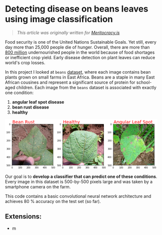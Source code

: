 # Detecting disease on beans leaves using image classification

> *This article was originally written for [Meritocracy.is](https://meritocracy.is/blog/)*


Food security is one of the United Nations Sustainable Goals. Yet still, every day more than 25,000 people die of hunger. Overall, there are more than [800 million](https://www.worldometers.info/) undernourished people in the world because of food shortages or inefficient crop yield. Early disease detection on plant leaves can reduce world's crop losses.

In this project I looked at `beans` [dataset](https://github.com/AI-Lab-Makerere/ibean), where each image contains bean plants grown on small farms in East Africa. Beans are a staple in many East African cousines and represent a significant source of protein for school-aged children. Each image from the `beans` dataset is associated with exactly one condition:

1. **angular leaf spot disease**
2. **bean rust disease**
3. **healthy**

![Alt text](assets/3classes.png?raw=true "3 Classes")

Our goal is to **develop a classifier that can predict one of these conditions**. Every image in this dataset is 500-by-500 pixels large and was taken by a smartphone camera on the farm. 

This code contains a basic convolutional neural network architecture and achieves 80 % accuracy on the test set (so far).

## Extensions:

- m
